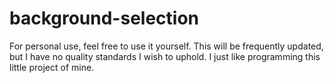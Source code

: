 # background-selection
 For personal use, feel free to use it yourself.
 This will be frequently updated, but I have no quality standards I wish to uphold. I just like programming this little project of mine.
